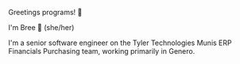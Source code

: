Greetings programs! 👾

I'm Bree 💖 (she/her)

I'm a senior software engineer on the Tyler Technologies Munis ERP Financials Purchasing team, working primarily in Genero.

